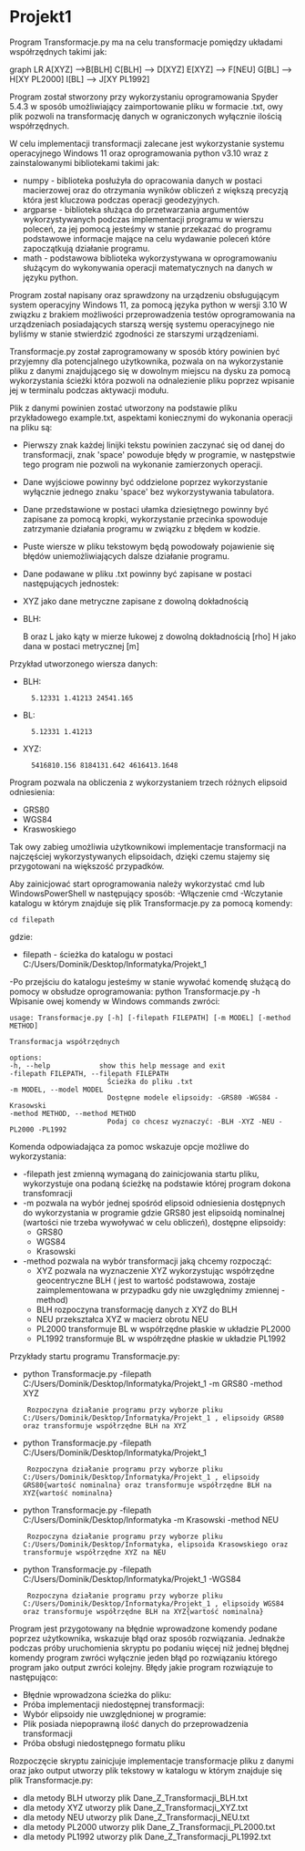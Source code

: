 # Projekt1



Program Transformacje.py ma na celu transformacje pomiędzy układami współrzędnych takimi jak:

graph LR
A[XYZ] -->B[BLH]
C[BLH] --> D[XYZ]
E[XYZ] --> F[NEU]
G[BL] --> H[XY PL2000]
I[BL] --> J[XY PL1992]


Program został stworzony przy wykorzystaniu oprogramowania Spyder 5.4.3 w sposób umożliwiający zaimportowanie pliku w formacie .txt, owy plik pozwoli na transformację danych w ograniczonych wyłącznie ilością współrzędnych.



W celu implementacji transformacji zalecane jest wykorzystanie systemu operacyjnego Windows 11 oraz oprogramowania python v3.10 wraz z zainstalowanymi bibliotekami takimi jak:
- numpy - biblioteka posłużyła do opracowania danych w postaci macierzowej oraz do otrzymania wyników obliczeń z większą precyzją która jest kluczowa podczas operacji geodezyjnych.
- argparse - biblioteka służąca do przetwarzania argumentów wykorzystywanych podczas implementacji programu w wierszu poleceń, za jej pomocą jesteśmy w stanie przekazać do programu podstawowe informacje mające na celu wydawanie poleceń które zapoczątkują działanie programu.
- math - podstawowa biblioteka wykorzystywana w oprogramowaniu służącym do wykonywania operacji matematycznych na danych w języku python.



Program został napisany oraz sprawdzony na urządzeniu obsługującym system operacyjny Windows 11, za pomocą języka python w wersji 3.10
W związku z brakiem możliwości przeprowadzenia testów oprogramowania na urządzeniach posiadających starszą wersję systemu operacyjnego nie byliśmy w stanie stwierdzić zgodności ze starszymi urządzeniami.

Transformacje.py został zaprogramowany w sposób który powinien być przyjemny dla potencjalnego użytkownika, pozwala on na wykorzystanie pliku z danymi znajdującego się w dowolnym miejscu na dysku za pomocą wykorzystania ścieżki która pozwoli na odnalezienie pliku poprzez wpisanie jej w terminalu podczas aktywacji modułu.

Plik z danymi powinien zostać utworzony na podstawie pliku przykładowego example.txt, aspektami koniecznymi do wykonania operacji na pliku są:
- Pierwszy znak każdej linijki tekstu powinien zaczynać się od danej do transformacji, znak 'space' powoduje błędy w programie, w następstwie tego program nie pozwoli na wykonanie zamierzonych operacji.
- Dane wyjściowe powinny być oddzielone poprzez wykorzystanie wyłącznie jednego znaku 'space' bez wykorzystywania tabulatora.
- Dane przedstawione w postaci ułamka dziesiętnego powinny być zapisane za pomocą kropki, wykorzystanie przecinka spowoduje zatrzymanie działania programu w związku z błędem w kodzie.
- Puste wiersze w pliku tekstowym będą powodowały pojawienie się błędów uniemożliwiających dalsze działanie programu.
- Dane podawane w pliku .txt powinny być zapisane w postaci następujących jednostek:

- XYZ jako dane metryczne zapisane z dowolną dokładnością

- BLH:
	
	B oraz L jako kąty w mierze łukowej z dowolną dokładnością [rho]
	H jako dana w postaci metrycznej [m]	

Przykład utworzonego wiersza danych:
- BLH:

		5.12331 1.41213 24541.165
- BL:

		5.12331 1.41213
- XYZ:

		5416810.156 8184131.642 4616413.1648


Program pozwala na obliczenia z wykorzystaniem trzech różnych elipsoid odniesienia:
- GRS80
- WGS84
- Kraswoskiego

Tak owy zabieg umożliwia użytkownikowi implementacje transformacji na najczęściej wykorzystywanych elipsoidach, dzięki czemu stajemy się przygotowani na większość przypadków.

Aby zainicjować start oprogramowania należy wykorzystać cmd lub WindowsPowerShell w następujący sposób:
-Włączenie cmd
-Wczytanie katalogu w którym znajduje się plik Transformacje.py za pomocą komendy:

	cd filepath
gdzie:

- filepath - ścieżka do katalogu w postaci C:/Users/Dominik/Desktop/Informatyka/Projekt_1 

-Po przejściu do katalogu jesteśmy w stanie wywołać komendę służącą do pomocy w obsłudze oprogramowania:
	python Transformacje.py -h
Wpisanie owej komendy w Windows commands zwróci:

	usage: Transformacje.py [-h] [-filepath FILEPATH] [-m MODEL] [-method METHOD]

	Transformacja współrzędnych

	options:
  	-h, --help            show this help message and exit
  	-filepath FILEPATH, --filepath FILEPATH
                        	Ścieżka do pliku .txt
  	-m MODEL, --model MODEL
                        	Dostępne modele elipsoidy: -GRS80 -WGS84 -Krasowski
  	-method METHOD, --method METHOD
                        	Podaj co chcesz wyznaczyć: -BLH -XYZ -NEU -PL2000 -PL1992

Komenda odpowiadająca za pomoc wskazuje opcje możliwe do wykorzystania:
- -filepath jest zmienną wymaganą do zainicjowania startu pliku, wykorzystuje ona podaną ścieżkę na podstawie której program dokona transfomracji
- -m pozwala na wybór jednej spośród elipsoid odniesienia dostępnych do wykorzystania w programie gdzie GRS80 jest elipsoidą nominalnej (wartości nie trzeba wywoływać w celu obliczeń), dostępne elipsoidy:
	- GRS80
	- WGS84
	- Krasowski
- -method pozwala na wybór transformacji jaką chcemy rozpocząć:
	- XYZ pozwala na wyznaczenie XYZ wykorzystując współrzędne geocentryczne BLH ( jest to wartość podstawowa, zostaje zaimplementowana w przypadku gdy nie uwzględnimy zmiennej -method)
	- BLH rozpoczyna transformację danych z XYZ do BLH
	- NEU przekształca XYZ w macierz obrotu NEU
	- PL2000 transformuje BL w współrzędne płaskie w układzie PL2000
	- PL1992 transformuje BL w współrzędne płaskie w układzie PL1992



Przykłady startu programu Transformacje.py:
 - python Transformacje.py -filepath C:/Users/Dominik/Desktop/Informatyka/Projekt_1 -m GRS80 -method XYZ     
 
 		Rozpoczyna działanie programu przy wyborze pliku C:/Users/Dominik/Desktop/Informatyka/Projekt_1 , elipsoidy GRS80 oraz transformuje współrzędne BLH na XYZ
		
 - python Transformacje.py -filepath C:/Users/Dominik/Desktop/Informatyka/Projekt_1      
 
 		Rozpoczyna działanie programu przy wyborze pliku C:/Users/Dominik/Desktop/Informatyka/Projekt_1 , elipsoidy GRS80{wartość nominalna} oraz transformuje współrzędne BLH na XYZ{wartość nominalna}
 
 - python Transformacje.py -filepath C:/Users/Dominik/Desktop/Informatyka -m Krasowski -method NEU
 
 		Rozpoczyna działanie programu przy wyborze pliku C:/Users/Dominik/Desktop/Informatyka, elipsoida Krasowskiego oraz transformuje współrzędne XYZ na NEU
		
 - python Transformacje.py -filepath C:/Users/Dominik/Desktop/Informatyka/Projekt_1 -WGS84      
 
 		Rozpoczyna działanie programu przy wyborze pliku C:/Users/Dominik/Desktop/Informatyka/Projekt_1 , elipsoidy WGS84 oraz transformuje współrzędne BLH na XYZ{wartość nominalna}

Program jest przygotowany na błędnie wprowadzone komendy podane poprzez użytkownika, wskazuje błąd oraz sposób rozwiązania.
Jednakże podczas próby uruchomienia skryptu po podaniu więcej niż jednej błędnej komendy program zwróci wyłącznie jeden błąd po rozwiązaniu którego program jako output zwróci kolejny.
Błędy jakie program rozwiązuje to następująco:
- Błędnie wprowadzona ścieżka do pliku:
- Próba implementacji niedostępnej transformacji:
- Wybór elipsoidy nie uwzględnionej w programie:
- Plik posiada niepoprawną ilość danych do przeprowadzenia transformacji
- Próba obsługi niedostępnego formatu pliku

Rozpoczęcie skryptu zainicjuje implementacje transformacje pliku z danymi oraz jako output utworzy plik tekstowy w katalogu w którym znajduje się plik Transformacje.py:

- dla metody BLH utworzy plik Dane_Z_Transformacji_BLH.txt
- dla metody XYZ utworzy plik Dane_Z_Transformacji_XYZ.txt
- dla metody NEU utworzy plik Dane_Z_Transformacji_NEU.txt
- dla metody PL2000 utworzy plik Dane_Z_Transformacji_PL2000.txt
- dla metody PL1992 utworzy plik Dane_Z_Transformacji_PL1992.txt